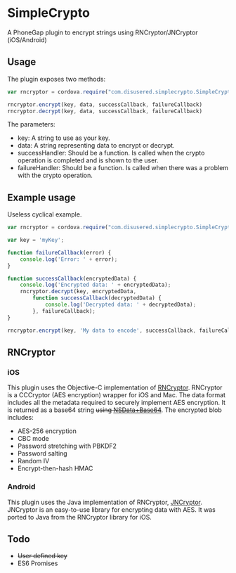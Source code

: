 # SimpleCrypto

A PhoneGap plugin to encrypt strings using RNCryptor/JNCryptor (iOS/Android)

## Usage

The plugin exposes two methods:

```javascript
var rncryptor = cordova.require("com.disusered.simplecrypto.SimpleCrypto");

rncryptor.encrypt(key, data, successCallback, failureCallback)
rncryptor.decrypt(key, data, successCallback, failureCallback)
```

The parameters:

* key: A string to use as your key.
* data: A string representing data to encrypt or decrypt.
* successHandler: Should be a function. Is called when the crypto operation is completed and is shown to the user.
* failureHandler: Should be a function. Is called when there was a problem with the crypto operation.

## Example usage
Useless cyclical example.

```javascript
var rncryptor = cordova.require("com.disusered.simplecrypto.SimpleCrypto");

var key = 'myKey';

function failureCallback(error) {
    console.log('Error: ' + error);
}

function successCallback(encryptedData) {
    console.log('Encrypted data: ' + encryptedData);
    rncryptor.decrypt(key, encryptedData,
        function successCallback(decryptedData) {
            console.log('Decrypted data: ' + decryptedData);
        }, failureCallback);
}

rncryptor.encrypt(key, 'My data to encode', successCallback, failureCallback);
```

## RNCryptor

### iOS

This plugin uses the Objective-C implementation of [RNCryptor](https://github.com/RNCryptor/RNCryptor). RNCryptor is a CCCryptor (AES encryption) wrapper for iOS and Mac. The data format includes all the metadata required to securely implement AES encryption. It is returned as a base64 string ~~using [NSData+Base64](https://github.com/l4u/NSData-Base64)~~. The encrypted blob includes:

* AES-256 encryption
* CBC mode
* Password stretching with PBKDF2
* Password salting
* Random IV
* Encrypt-then-hash HMAC

### Android

This plugin uses the Java implementation of RNCryptor, [JNCryptor](https://github.com/RNCryptor/JNCryptor). JNCryptor is an easy-to-use library for encrypting data with AES. It was ported to Java from the RNCryptor library for iOS.

## Todo
- ~~User defined key~~
- ES6 Promises
